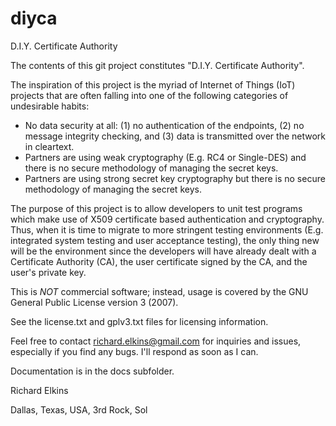 # diyca
D.I.Y. Certificate Authority

The contents of this git project constitutes "D.I.Y. Certificate Authority".

The inspiration of this project is the myriad of Internet of Things (IoT) projects that are often falling into one of the following categories of undesirable habits:
* No data security at all: (1) no authentication of the endpoints, (2) no message integrity checking, and (3) data is transmitted over the network in cleartext.
* Partners are using weak cryptography (E.g. RC4 or Single-DES) and there is no secure methodology of managing the secret keys.
* Partners are using strong secret key cryptography but there is no secure methodology of managing the secret keys.

The purpose of this project is to allow developers to unit test programs which make use of X509 certificate based authentication and cryptography.  Thus, when it is time to migrate to more stringent testing environments (E.g. integrated system testing and user acceptance testing), the only thing new will be the environment since the developers will have already dealt with a Certificate Authority (CA), the user certificate signed by the CA, and the user's private key.

This is *NOT* commercial software; instead, usage is covered by the GNU General Public License version 3 (2007).

See the license.txt and gplv3.txt files for licensing information.

Feel free to contact richard.elkins@gmail.com for inquiries and issues, especially if you find any bugs.  I'll respond as soon as I can.

Documentation is in the docs subfolder.

Richard Elkins

Dallas, Texas, USA, 3rd Rock, Sol
